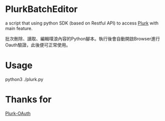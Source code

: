 # PlurkBatchEditor

a script that using python SDK (based on Restful API) to access [Plurk](https://www.plurk.com/) with main feature.

批次刪除、讀取、編輯噗浪內容的Python腳本。執行後會自動開啟Browser進行Oauth驗證，此後便可正常使用。

# Usage
python3 ./plurk.py

# Thanks for 
[Plurk-OAuth](https://github.com/clsung/plurk-oauth)


